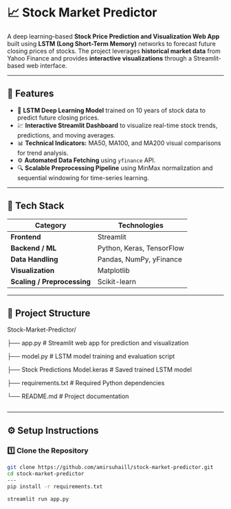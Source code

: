 # 📈 Stock Market Predictor

A deep learning–based **Stock Price Prediction and Visualization Web App** built using **LSTM (Long Short-Term Memory)** networks to forecast future closing prices of stocks.
The project leverages **historical market data** from Yahoo Finance and provides **interactive visualizations** through a Streamlit-based web interface.

---

## 🚀 Features

- 🧠 **LSTM Deep Learning Model** trained on 10 years of stock data to predict future closing prices.
- 💹 **Interactive Streamlit Dashboard** to visualize real-time stock trends, predictions, and moving averages.
- 📊 **Technical Indicators:** MA50, MA100, and MA200 visual comparisons for trend analysis.
- ⚙️ **Automated Data Fetching** using `yfinance` API.
- 🔍 **Scalable Preprocessing Pipeline** using MinMax normalization and sequential windowing for time-series learning.

---

## 🧰 Tech Stack

| Category                          | Technologies              |
| --------------------------------- | ------------------------- |
| **Frontend**                | Streamlit                 |
| **Backend / ML**            | Python, Keras, TensorFlow |
| **Data Handling**           | Pandas, NumPy, yFinance   |
| **Visualization**           | Matplotlib                |
| **Scaling / Preprocessing** | Scikit-learn              |

---

## 📂 Project Structure


Stock-Market-Predictor/

├── app.py                # Streamlit web app for prediction and visualization

├── model.py              # LSTM model training and evaluation script

├── Stock Predictions Model.keras  # Saved trained LSTM model

├── requirements.txt      # Required Python dependencies

└── README.md             # Project documentation

<pre class="overflow-visible!" data-start="1834" data-end="2004"><div class="contain-inline-size rounded-2xl relative bg-token-sidebar-surface-primary"><div class="sticky top-9"><div class="absolute end-0 bottom-0 flex h-9 items-center pe-2"><div class="bg-token-bg-elevated-secondary text-token-text-secondary flex items-center gap-4 rounded-sm px-2 font-sans text-xs"></div></div></div><div class="overflow-y-auto p-4" dir="ltr"></div></div></pre>


---
## ⚙️ Setup Instructions

### 1️⃣ Clone the Repository
```bash
git clone https://github.com/amirsuhaill/stock-market-predictor.git
cd stock-market-predictor
---
pip install -r requirements.txt

streamlit run app.py
